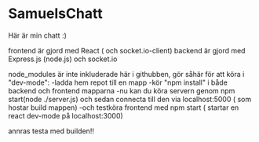 # SamuelsChatt

Här är min chatt :)

frontend är gjord med React ( och socket.io-client)
backend är gjord med Express.js (node.js) och socket.io

node_modules är inte inkluderade här i githubben, gör såhär för att köra i "dev-mode":
-ladda hem repot till en mapp
-kör "npm install" i både backend och frontend mapparna
-nu kan du köra servern genom npm start(node ./server.js)
och sedan connecta till den via localhost:5000 ( som hostar build mappen)
-och testköra frontend med npm start ( startar en react dev-mode på localhost:3000)

annras testa med builden!!
